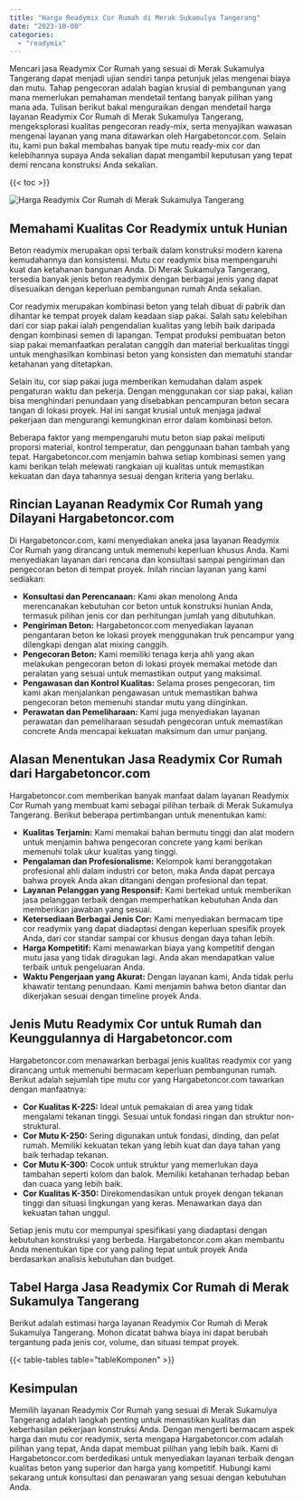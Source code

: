 ```yaml
---
title: "Harga Readymix Cor Rumah di Merak Sukamulya Tangerang"
date: "2023-10-08"
categories: 
  - "readymix"
---
```



Mencari jasa Readymix Cor Rumah yang sesuai di Merak Sukamulya Tangerang dapat menjadi ujian sendiri tanpa petunjuk jelas mengenai biaya dan mutu. Tahap pengecoran adalah bagian krusial di pembangunan yang mana memerlukan pemahaman mendetail tentang banyak pilihan yang mana ada. Tulisan berikut bakal menguraikan dengan mendetail harga layanan Readymix Cor Rumah di Merak Sukamulya Tangerang, mengeksplorasi kualitas pengecoran ready-mix, serta menyajikan wawasan mengenai layanan yang mana ditawarkan oleh Hargabetoncor.com. Selain itu, kami pun bakal membahas banyak tipe mutu ready-mix cor dan kelebihannya supaya Anda sekalian dapat mengambil keputusan yang tepat demi rencana konstruksi Anda sekalian.

{{< toc >}}

![Harga Readymix Cor Rumah di Merak Sukamulya Tangerang](https://hargareadymixid.github.io/hbc/readymix-hbc%20(35).png)

## Memahami Kualitas Cor Readymix untuk Hunian

Beton readymix merupakan opsi terbaik dalam konstruksi modern karena kemudahannya dan konsistensi. Mutu cor readymix bisa mempengaruhi kuat dan ketahanan bangunan Anda. Di Merak Sukamulya Tangerang, tersedia banyak jenis beton readymix dengan berbagai jenis yang dapat disesuaikan dengan keperluan pembangunan rumah Anda sekalian.

Cor readymix merupakan kombinasi beton yang telah dibuat di pabrik dan dihantar ke tempat proyek dalam keadaan siap pakai. Salah satu kelebihan dari cor siap pakai ialah pengendalian kualitas yang lebih baik daripada dengan kombinasi semen di lapangan. Tempat produksi pembuatan beton siap pakai memanfaatkan peralatan canggih dan material berkualitas tinggi untuk menghasilkan kombinasi beton yang konsisten dan mematuhi standar ketahanan yang ditetapkan.

Selain itu, cor siap pakai juga memberikan kemudahan dalam aspek pengaturan waktu dan pekerja. Dengan menggunakan cor siap pakai, kalian bisa menghindari penundaan yang disebabkan pencampuran beton secara tangan di lokasi proyek. Hal ini sangat krusial untuk menjaga jadwal pekerjaan dan mengurangi kemungkinan error dalam kombinasi beton.

Beberapa faktor yang mempengaruhi mutu beton siap pakai meliputi proporsi material, kontrol temperatur, dan penggunaan bahan tambah yang tepat. Hargabetoncor.com menjamin bahwa setiap kombinasi semen yang kami berikan telah melewati rangkaian uji kualitas untuk memastikan kekuatan dan daya tahannya sesuai dengan kriteria yang berlaku.

## Rincian Layanan Readymix Cor Rumah yang Dilayani Hargabetoncor.com

Di Hargabetoncor.com, kami menyediakan aneka jasa layanan Readymix Cor Rumah yang dirancang untuk memenuhi keperluan khusus Anda. Kami menyediakan layanan dari rencana dan konsultasi sampai pengiriman dan pengecoran beton di tempat proyek. Inilah rincian layanan yang kami sediakan:

- **Konsultasi dan Perencanaan:** Kami akan menolong Anda merencanakan kebutuhan cor beton untuk konstruksi hunian Anda, termasuk pilihan jenis cor dan perhitungan jumlah yang dibutuhkan.
- **Pengiriman Beton:** Hargabetoncor.com menyediakan layanan pengantaran beton ke lokasi proyek menggunakan truk pencampur yang dilengkapi dengan alat mixing canggih.
- **Pengecoran Beton:** Kami memiliki tenaga kerja ahli yang akan melakukan pengecoran beton di lokasi proyek memakai metode dan peralatan yang sesuai untuk memastikan output yang maksimal.
- **Pengawasan dan Kontrol Kualitas:** Selama proses pengecoran, tim kami akan menjalankan pengawasan untuk memastikan bahwa pengecoran beton memenuhi standar mutu yang diinginkan.
- **Perawatan dan Pemeliharaan:** Kami juga menyediakan layanan perawatan dan pemeliharaan sesudah pengecoran untuk memastikan concrete Anda mencapai kekuatan maksimum dan umur panjang.

## Alasan Menentukan Jasa Readymix Cor Rumah dari Hargabetoncor.com

Hargabetoncor.com memberikan banyak manfaat dalam layanan Readymix Cor Rumah yang membuat kami sebagai pilihan terbaik di Merak Sukamulya Tangerang. Berikut beberapa pertimbangan untuk menentukan kami:

- **Kualitas Terjamin:** Kami memakai bahan bermutu tinggi dan alat modern untuk menjamin bahwa pengecoran concrete yang kami berikan memenuhi tolak ukur kualitas yang tinggi.
- **Pengalaman dan Profesionalisme:** Kelompok kami beranggotakan profesional ahli dalam industri cor beton, maka Anda dapat percaya bahwa proyek Anda akan ditangani dengan profesional dan tepat.
- **Layanan Pelanggan yang Responsif:** Kami bertekad untuk memberikan jasa pelanggan terbaik dengan memperhatikan kebutuhan Anda dan memberikan jawaban yang sesuai.
- **Ketersediaan Berbagai Jenis Cor:** Kami menyediakan bermacam tipe cor readymix yang dapat diadaptasi dengan keperluan spesifik proyek Anda, dari cor standar sampai cor khusus dengan daya tahan lebih.
- **Harga Kompetitif:** Kami menawarkan biaya yang kompetitif dengan mutu jasa yang tidak diragukan lagi. Anda akan mendapatkan value terbaik untuk pengeluaran Anda.
- **Waktu Pengerjaan yang Akurat:** Dengan layanan kami, Anda tidak perlu khawatir tentang penundaan. Kami menjamin bahwa beton diantar dan dikerjakan sesuai dengan timeline proyek Anda.

## Jenis Mutu Readymix Cor untuk Rumah dan Keunggulannya di Hargabetoncor.com

Hargabetoncor.com menawarkan berbagai jenis kualitas readymix cor yang dirancang untuk memenuhi bermacam keperluan pembangunan rumah. Berikut adalah sejumlah tipe mutu cor yang Hargabetoncor.com tawarkan dengan manfaatnya:

- **Cor Kualitas K-225:** Ideal untuk pemakaian di area yang tidak mengalami tekanan tinggi. Sesuai untuk fondasi ringan dan struktur non-struktural.
- **Cor Mutu K-250:** Sering digunakan untuk fondasi, dinding, dan pelat rumah. Memiliki kekuatan tekan yang lebih kuat dan daya tahan yang baik terhadap tekanan.
- **Cor Mutu K-300:** Cocok untuk struktur yang memerlukan daya tambahan seperti kolom dan balok. Memiliki ketahanan terhadap beban dan cuaca yang lebih baik.
- **Cor Kualitas K-350:** Direkomendasikan untuk proyek dengan tekanan tinggi dan situasi lingkungan yang keras. Menawarkan daya dan kekuatan tahan unggul.

Setiap jenis mutu cor mempunyai spesifikasi yang diadaptasi dengan kebutuhan konstruksi yang berbeda. Hargabetoncor.com akan membantu Anda menentukan tipe cor yang paling tepat untuk proyek Anda berdasarkan analisis kebutuhan dan budget.

## Tabel Harga Jasa Readymix Cor Rumah di Merak Sukamulya Tangerang

Berikut adalah estimasi harga layanan Readymix Cor Rumah di Merak Sukamulya Tangerang. Mohon dicatat bahwa biaya ini dapat berubah tergantung pada jenis cor, volume, dan situasi tempat proyek.

{{< table-tables table="tableKomponen" >}}

## Kesimpulan

Memilih layanan Readymix Cor Rumah yang sesuai di Merak Sukamulya Tangerang adalah langkah penting untuk memastikan kualitas dan keberhasilan pekerjaan konstruksi Anda. Dengan mengerti bermacam aspek harga dan mutu cor readymix, serta mengapa Hargabetoncor.com adalah pilihan yang tepat, Anda dapat membuat pilihan yang lebih baik. Kami di Hargabetoncor.com berdedikasi untuk menyediakan layanan terbaik dengan kualitas beton yang superior dan harga yang kompetitif. Hubungi kami sekarang untuk konsultasi dan penawaran yang sesuai dengan kebutuhan Anda.
